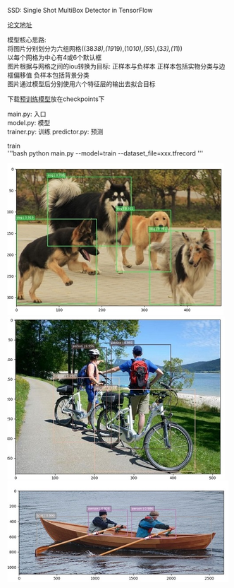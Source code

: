 SSD: Single Shot MultiBox Detector in TensorFlow  

[论文地址](https://arxiv.org/pdf/1512.02325.pdf)  

模型核心思路:  
将图片分别划分为六组网格((38*38),(19*19),(10*10),(5*5),(3*3),(1*1))  
以每个网格为中心有4或6个默认框  
图片根据与网格之间的iou转换为目标: 正样本与负样本 正样本包括实物分类与边框偏移值 负样本包括背景分类  
图片通过模型后分别使用六个特征层的输出去拟合目标  

下载[预训练模型](https://drive.google.com/file/d/1eHA6C-R9fCuAQG0d-ohexzF--gVZmify/edit)放在checkpoints下  

main.py: 入口  
model.py: 模型  
trainer.py: 训练
predictor.py: 预测

train  
'''bash
python main.py --model=train --dataset_file=xxx.tfrecord
'''  

![](demo/example1.jpg)
![](demo/example2.jpg)
![](demo/example3.jpg)